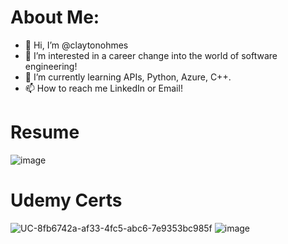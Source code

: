 # About Me:
- 👋 Hi, I’m @claytonohmes
- 👀 I’m interested in a career change into the world of software engineering!
- 🌱 I’m currently learning APIs, Python, Azure, C++.
- 📫 How to reach me LinkedIn or Email!

# Resume
![image](https://github.com/user-attachments/assets/d3316442-e5ac-4229-98f7-4df319fb3aa7)


# Udemy Certs
![UC-8fb6742a-af33-4fc5-abc6-7e9353bc985f](https://github.com/user-attachments/assets/a1d07deb-a80b-4e1e-9edb-e9602cbf8873)
![image](https://github.com/user-attachments/assets/864e8c14-6084-4eff-8d78-4844cd0c9fd9)



<!---
claytonohmes/claytonohmes is a ✨ special ✨ repository because its `README.md` (this file) appears on your GitHub profile.
You can click the Preview link to take a look at your changes.
--->

